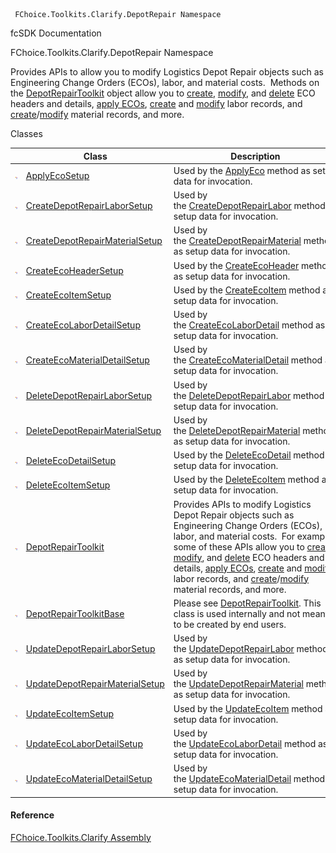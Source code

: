 ﻿     FChoice.Toolkits.Clarify.DepotRepair Namespace                                                   

fcSDK Documentation

FChoice.Toolkits.Clarify.DepotRepair Namespace

Provides APIs to allow you to modify Logistics Depot Repair objects such as Engineering Change Orders (ECOs), labor, and material costs.  Methods on the [DepotRepairToolkit](FChoice.Toolkits.Clarify~FChoice.Toolkits.Clarify.DepotRepair.DepotRepairToolkit.md) object allow you to [create](FChoice.Toolkits.Clarify~FChoice.Toolkits.Clarify.DepotRepair.DepotRepairToolkit~CreateEcoHeader.md), [modify](FChoice.Toolkits.Clarify~FChoice.Toolkits.Clarify.DepotRepair.DepotRepairToolkit~UpdateEcoItem.md), and [delete](FChoice.Toolkits.Clarify~FChoice.Toolkits.Clarify.DepotRepair.DepotRepairToolkit~DeleteEcoItem.md) ECO headers and details, [apply ECOs](FChoice.Toolkits.Clarify~FChoice.Toolkits.Clarify.DepotRepair.DepotRepairToolkit~ApplyEco.md), [create](FChoice.Toolkits.Clarify~FChoice.Toolkits.Clarify.DepotRepair.DepotRepairToolkit~CreateEcoLaborDetail.md) and [modify](FChoice.Toolkits.Clarify~FChoice.Toolkits.Clarify.DepotRepair.DepotRepairToolkit~UpdateEcoLaborDetail.md) labor records, and [create](FChoice.Toolkits.Clarify~FChoice.Toolkits.Clarify.DepotRepair.DepotRepairToolkit~CreateEcoMaterialDetail.md)/[modify](FChoice.Toolkits.Clarify~FChoice.Toolkits.Clarify.DepotRepair.DepotRepairToolkit~UpdateEcoMaterialDetail.md) material records, and more.

Classes

|   | Class | Description |
| --- | --- | --- |
| ![Class](dotnetimages/Class.png) | [ApplyEcoSetup](FChoice.Toolkits.Clarify~FChoice.Toolkits.Clarify.DepotRepair.ApplyEcoSetup.md) | Used by the [ApplyEco](FChoice.Toolkits.Clarify~FChoice.Toolkits.Clarify.DepotRepair.DepotRepairToolkit~ApplyEco(ApplyEcoSetup).md) method as setup data for invocation. |
| ![Class](dotnetimages/Class.png) | [CreateDepotRepairLaborSetup](FChoice.Toolkits.Clarify~FChoice.Toolkits.Clarify.DepotRepair.CreateDepotRepairLaborSetup.md) | Used by the [CreateDepotRepairLabor](FChoice.Toolkits.Clarify~FChoice.Toolkits.Clarify.DepotRepair.DepotRepairToolkit~CreateDepotRepairLabor(CreateDepotRepairLaborSetup).md) method as setup data for invocation. |
| ![Class](dotnetimages/Class.png) | [CreateDepotRepairMaterialSetup](FChoice.Toolkits.Clarify~FChoice.Toolkits.Clarify.DepotRepair.CreateDepotRepairMaterialSetup.md) | Used by the [CreateDepotRepairMaterial](FChoice.Toolkits.Clarify~FChoice.Toolkits.Clarify.DepotRepair.DepotRepairToolkit~CreateDepotRepairMaterial(CreateDepotRepairMaterialSetup).md) method as setup data for invocation. |
| ![Class](dotnetimages/Class.png) | [CreateEcoHeaderSetup](FChoice.Toolkits.Clarify~FChoice.Toolkits.Clarify.DepotRepair.CreateEcoHeaderSetup.md) | Used by the [CreateEcoHeader](FChoice.Toolkits.Clarify~FChoice.Toolkits.Clarify.DepotRepair.DepotRepairToolkit~CreateEcoHeader(CreateEcoHeaderSetup).md) method as setup data for invocation. |
| ![Class](dotnetimages/Class.png) | [CreateEcoItemSetup](FChoice.Toolkits.Clarify~FChoice.Toolkits.Clarify.DepotRepair.CreateEcoItemSetup.md) | Used by the [CreateEcoItem](FChoice.Toolkits.Clarify~FChoice.Toolkits.Clarify.DepotRepair.DepotRepairToolkit~CreateEcoItem(CreateEcoItemSetup).md) method as setup data for invocation. |
| ![Class](dotnetimages/Class.png) | [CreateEcoLaborDetailSetup](FChoice.Toolkits.Clarify~FChoice.Toolkits.Clarify.DepotRepair.CreateEcoLaborDetailSetup.md) | Used by the [CreateEcoLaborDetail](FChoice.Toolkits.Clarify~FChoice.Toolkits.Clarify.DepotRepair.DepotRepairToolkit~CreateEcoLaborDetail(CreateEcoLaborDetailSetup).md) method as setup data for invocation. |
| ![Class](dotnetimages/Class.png) | [CreateEcoMaterialDetailSetup](FChoice.Toolkits.Clarify~FChoice.Toolkits.Clarify.DepotRepair.CreateEcoMaterialDetailSetup.md) | Used by the [CreateEcoMaterialDetail](FChoice.Toolkits.Clarify~FChoice.Toolkits.Clarify.DepotRepair.DepotRepairToolkit~CreateEcoMaterialDetail(CreateEcoMaterialDetailSetup).md) method as setup data for invocation. |
| ![Class](dotnetimages/Class.png) | [DeleteDepotRepairLaborSetup](FChoice.Toolkits.Clarify~FChoice.Toolkits.Clarify.DepotRepair.DeleteDepotRepairLaborSetup.md) | Used by the [DeleteDepotRepairLabor](FChoice.Toolkits.Clarify~FChoice.Toolkits.Clarify.DepotRepair.DepotRepairToolkit~DeleteDepotRepairLabor(DeleteDepotRepairLaborSetup).md) method as setup data for invocation. |
| ![Class](dotnetimages/Class.png) | [DeleteDepotRepairMaterialSetup](FChoice.Toolkits.Clarify~FChoice.Toolkits.Clarify.DepotRepair.DeleteDepotRepairMaterialSetup.md) | Used by the [DeleteDepotRepairMaterial](FChoice.Toolkits.Clarify~FChoice.Toolkits.Clarify.DepotRepair.DepotRepairToolkit~DeleteDepotRepairMaterial(DeleteDepotRepairMaterialSetup).md) method as setup data for invocation. |
| ![Class](dotnetimages/Class.png) | [DeleteEcoDetailSetup](FChoice.Toolkits.Clarify~FChoice.Toolkits.Clarify.DepotRepair.DeleteEcoDetailSetup.md) | Used by the [DeleteEcoDetail](FChoice.Toolkits.Clarify~FChoice.Toolkits.Clarify.DepotRepair.DepotRepairToolkit~DeleteEcoDetail(DeleteEcoDetailSetup).md) method as setup data for invocation. |
| ![Class](dotnetimages/Class.png) | [DeleteEcoItemSetup](FChoice.Toolkits.Clarify~FChoice.Toolkits.Clarify.DepotRepair.DeleteEcoItemSetup.md) | Used by the [DeleteEcoItem](FChoice.Toolkits.Clarify~FChoice.Toolkits.Clarify.DepotRepair.DepotRepairToolkit~DeleteEcoItem(DeleteEcoItemSetup).md) method as setup data for invocation. |
| ![Class](dotnetimages/Class.png) | [DepotRepairToolkit](FChoice.Toolkits.Clarify~FChoice.Toolkits.Clarify.DepotRepair.DepotRepairToolkit.md) | Provides APIs to modify Logistics Depot Repair objects such as Engineering Change Orders (ECOs), labor, and material costs.  For example, some of these APIs allow you to [create](FChoice.Toolkits.Clarify~FChoice.Toolkits.Clarify.DepotRepair.DepotRepairToolkit~CreateEcoHeader.md), [modify](FChoice.Toolkits.Clarify~FChoice.Toolkits.Clarify.DepotRepair.DepotRepairToolkit~UpdateEcoItem.md), and [delete](FChoice.Toolkits.Clarify~FChoice.Toolkits.Clarify.DepotRepair.DepotRepairToolkit~DeleteEcoItem.md) ECO headers and details, [apply ECOs](FChoice.Toolkits.Clarify~FChoice.Toolkits.Clarify.DepotRepair.DepotRepairToolkit~ApplyEco.md), [create](FChoice.Toolkits.Clarify~FChoice.Toolkits.Clarify.DepotRepair.DepotRepairToolkit~CreateEcoLaborDetail.md) and [modify](FChoice.Toolkits.Clarify~FChoice.Toolkits.Clarify.DepotRepair.DepotRepairToolkit~UpdateEcoLaborDetail.md) labor records, and [create](FChoice.Toolkits.Clarify~FChoice.Toolkits.Clarify.DepotRepair.DepotRepairToolkit~CreateEcoMaterialDetail.md)/[modify](FChoice.Toolkits.Clarify~FChoice.Toolkits.Clarify.DepotRepair.DepotRepairToolkit~UpdateEcoMaterialDetail.md) material records, and more. |
| ![Class](dotnetimages/Class.png) | [DepotRepairToolkitBase](FChoice.Toolkits.Clarify~FChoice.Toolkits.Clarify.DepotRepair.DepotRepairToolkitBase.md) | Please see [DepotRepairToolkit](FChoice.Toolkits.Clarify~FChoice.Toolkits.Clarify.DepotRepair.DepotRepairToolkit.md). This class is used internally and not meant to be created by end users. |
| ![Class](dotnetimages/Class.png) | [UpdateDepotRepairLaborSetup](FChoice.Toolkits.Clarify~FChoice.Toolkits.Clarify.DepotRepair.UpdateDepotRepairLaborSetup.md) | Used by the [UpdateDepotRepairLabor](FChoice.Toolkits.Clarify~FChoice.Toolkits.Clarify.DepotRepair.DepotRepairToolkit~UpdateDepotRepairLabor(UpdateDepotRepairLaborSetup).md) method as setup data for invocation. |
| ![Class](dotnetimages/Class.png) | [UpdateDepotRepairMaterialSetup](FChoice.Toolkits.Clarify~FChoice.Toolkits.Clarify.DepotRepair.UpdateDepotRepairMaterialSetup.md) | Used by the [UpdateDepotRepairMaterial](FChoice.Toolkits.Clarify~FChoice.Toolkits.Clarify.DepotRepair.DepotRepairToolkit~UpdateDepotRepairMaterial(UpdateDepotRepairMaterialSetup).md) method as setup data for invocation. |
| ![Class](dotnetimages/Class.png) | [UpdateEcoItemSetup](FChoice.Toolkits.Clarify~FChoice.Toolkits.Clarify.DepotRepair.UpdateEcoItemSetup.md) | Used by the [UpdateEcoItem](FChoice.Toolkits.Clarify~FChoice.Toolkits.Clarify.DepotRepair.DepotRepairToolkit~UpdateEcoItem(UpdateEcoItemSetup).md) method as setup data for invocation. |
| ![Class](dotnetimages/Class.png) | [UpdateEcoLaborDetailSetup](FChoice.Toolkits.Clarify~FChoice.Toolkits.Clarify.DepotRepair.UpdateEcoLaborDetailSetup.md) | Used by the [UpdateEcoLaborDetail](FChoice.Toolkits.Clarify~FChoice.Toolkits.Clarify.DepotRepair.DepotRepairToolkit~UpdateEcoLaborDetail(UpdateEcoLaborDetailSetup).md) method as setup data for invocation. |
| ![Class](dotnetimages/Class.png) | [UpdateEcoMaterialDetailSetup](FChoice.Toolkits.Clarify~FChoice.Toolkits.Clarify.DepotRepair.UpdateEcoMaterialDetailSetup.md) | Used by the [UpdateEcoMaterialDetail](FChoice.Toolkits.Clarify~FChoice.Toolkits.Clarify.DepotRepair.DepotRepairToolkit~UpdateEcoMaterialDetail(UpdateEcoMaterialDetailSetup).md) method as setup data for invocation. |



#### Reference

[FChoice.Toolkits.Clarify Assembly](FChoice.Toolkits.Clarify.md)